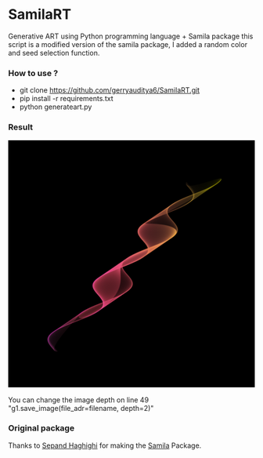 # SamilaRT
Generative ART using Python programming language +  Samila package
this script is a modified version of the samila package, I added a random color and seed selection function.

### How to use ?
- git clone https://github.com/gerryauditya6/SamilaRT.git
- pip install -r requirements.txt
- python generateart.py

### Result
![result image](https://github.com/gerryauditya6/SamilaRT/blob/main/result_img/result.png)

You can change the image depth on line 49
"g1.save_image(file_adr=filename, depth=2)"

### Original package 
Thanks to [Sepand Haghighi](https://github.com/sepandhaghighi) for making the [Samila](https://github.com/sepandhaghighi/samila) Package.
